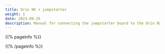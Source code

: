 ```yaml
---
title: Orin NX + jumpstarter
weight: 1
date: 2023-09-25
description: Manual for connecting the jumpstarter board to the Orin NX devkit.
---
```


{{% pageinfo %}}

{{% /pageinfo %}}